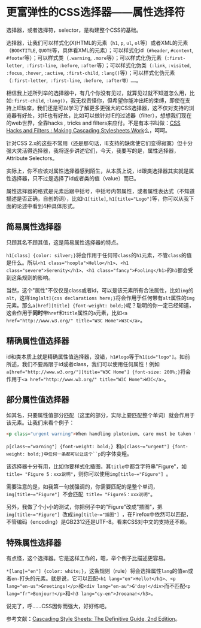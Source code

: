 # 更富弹性的CSS选择器——属性选择符

选择器，或者选择符，selector，是构建整个CSS的基础。

选择器，让我们可以样式化(X)HTML的元素（`h1`, `p`, `ul`, `ol`等）或者XML的元素（`BOOKTITLE`, `QUOTE`等，具体看XML的元素）；可以样式化id（`#header`, `#content`, `#foote`r等）；可以样式类（`.warning`, `.more`等）；可以样式化伪元素（`:first-letter`,` :first-line`, `:before`, `:after`等）；可以样式化伪类（`:link`, `:visited`,` :focus`, `:hover`, `:active`, `:first-child`, `:lang()`等）；可以样式化伪元素（`:first-letter`,` :first-line`, `:before`,` :after等）……`。

相信我上述所列举的选择器中，有几个你没有见过，就算见过就不知道怎么用，比如`:first-child`, `:lang()`，我无权责怪你，但希望你能冲出IE的束缚，即使在支持上IE缺席，我们还是可以学习了解更多更强大的CSS选择器，这不仅对支持的浏览器有好处，对IE也有好处，比如可以做针对IE的过滤器（filter），想想我们现在的web世界，全靠hacks , tricks and filters来应付。不是有本书叫做：[CSS Hacks and Filters : Making Cascading Stylesheets Work][0]么，呵呵。

针对CSS 2.x的这些不常用（还是那句话，IE支持的缺席使它们变得寂寞）但十分强大灵活得选择器，我将逐步讲述它们，今天，我要写的是，属性选择器，Attribute Selectors。

实际上，你不应该对属性选择器感到陌生，从本质上说，id跟类选择器其实就是属性选择器，只不过是选择了id或者类的值（value）而已。

属性选择器的格式是元素后跟中括号，中括号内带属性，或者属性表达式（不知道描述是否正确，自创的词），比如`h1[title]`, `h1[title="Logo"]`等，你可以从我下面的论述中看到4种具体形式。

## 简易属性选择器

只顾其名不顾其值，这是简易属性选择器的特点。

`h1[class] {color: silver;}`将会作用于任何带`class`的`h1`元素，不管`class`的值是什么。所以`<h1 class="hoopla">Hello</h1>`、`<h1 class="severe">Serenity</h1>`、`<h1 class="fancy">Fooling</h1>`的`h1`都会受到这条规则的影响。

当然，这个"属性"不仅仅是class或者id，可以是该元素所有合法属性，比如`img`的`alt`，这样`img[alt]{css declarations here;}`将会作用于任何带有`alt`属性的`img`元素。那么`a[href][title] {font-weight: bold;}`呢？聪明的你一定已经知道，这会作用于**同时**带`href`和`title`属性的`a`元素，比如`<a href="http://www.w3.org/" title="W3C Home">W3C</a>`。

## 精确属性值选择器

id和类本质上就是精确属性值选择器，没错，`h1#logo`等于`h1[id="logo"]`。如前所述，我们不要局限于id或者class，我们可以使用任何属性！例如`a[href="http://www.w3.org/"][title="W3C Home"] {font-size: 200%;}`将会作用于`<a href="http://www.w3.org/" title="W3C Home">W3C</a>`。

## 部分属性值选择器

如其名，只要属性值部分匹配（这里的部分，实际上要匹配整个单词）就会作用于该元素。让我们来看个例子：

```html
<p class="urgent warning">When handling plutonium, care must be taken to avoid the formation of a critical mass.</p>
```

`p[class~="warning"] {font-weight: bold;}
`和`p[class~="urgent"] {font-weight: bold;}中任何一条都可以让这个``p`的字体变粗。

该选择器十分有用，比如你要样式化插图，其`title`中都含字符串"Figure"，如` title= "Figure 5：xxx说明"`，则你可以使用`img[title~="Figure"] `。

需要注意的是，如我第一句就强调的，你需要匹配的是整个单词，`img[title~="Figure"] `不会匹配` title= "Figure5：xxx说明"`。

另外，我做了个小小的测试，你把例子中的"Figure"改成"插图"，把`img[title~="Figure"] `改成`img[title~="插图"] `，在Firefox中依然可以匹配，不管编码（encoding）是GB2312还是UTF-8。看来CSS对中文的支持还不赖。

## 特殊属性选择器

有点怪，这个选择器。它是这样工作的，嗯，举个例子比描述更容易。

`*[lang|="en"] {color: white;}`，这条规则（rule）将会选择属性`lang`的值`en`或者`en-`打头的元素。就是说，它可以匹配`<h1 lang="en">Hello!</h1>`、`<p lang="en-us">Greetings!</p>`和`<div lang="en-au">G'day!</div>`而不匹配`<p lang="fr">Bonjour!</p>`和`<h3 lang="cy-en">Jrooana!</h3>`。

说完了，呼……CSS因你而强大，好好练吧。

参考文献：[Cascading Style Sheets: The Definitive Guide, 2nd Edition][1]。

[0]: http://www.amazon.com/exec/obidos/ASIN/0764579851/102-5724850-6955352
[1]: http://www.amazon.com/exec/obidos/ASIN/0596005253/qid=1124114266/sr=2-2/ref=pd_bbs_b_2_2/102-5724850-6955352
